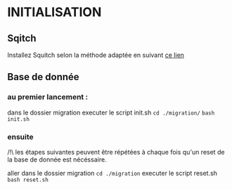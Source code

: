 # INITIALISATION

## Sqitch

Installez Squitch selon la méthode adaptée en suivant [ce lien](https://sqitch.org/download/) 

## Base de donnée

### au premier lancement :

dans le dossier migration executer le script init.sh
`cd ./migration/`
`bash init.sh`

### ensuite

/!\ les étapes suivantes peuvent être répétées à chaque fois qu'un reset de la base de donnée est nécéssaire.

aller dans le dossier migration
`cd ./migration`
executer le script reset.sh
`bash reset.sh`
